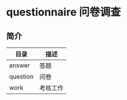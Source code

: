 # questionnaire 问卷调查

## 简介

| 目录 | 描述 |
| ----- | ----- |
| answer | 答题 |
| question | 问卷 |
| work | 考核工作 |
